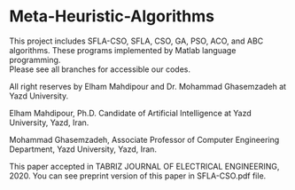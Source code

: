 # Meta-Heuristic-Algorithms
This project includes SFLA-CSO, SFLA, CSO, GA, PSO, ACO, and ABC algorithms.
These programs implemented by Matlab language programming.  
Please see all branches for accessible our codes.

All right reserves by Elham Mahdipour and Dr. Mohammad Ghasemzadeh at Yazd University.

Elham Mahdipour, Ph.D. Candidate of Artificial Intelligence at Yazd University, Yazd, Iran.


Mohammad Ghasemzadeh, Associate Professor of Computer Engineering Department, Yazd University, Yazd, Iran.

This paper accepted in TABRIZ JOURNAL OF ELECTRICAL ENGINEERING, 2020. You can see preprint version of this paper in SFLA-CSO.pdf file. 
